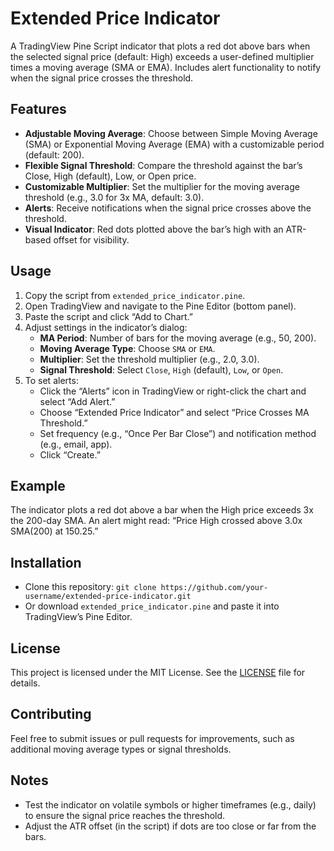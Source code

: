 # Extended Price Indicator

A TradingView Pine Script indicator that plots a red dot above bars when the selected signal price (default: High) exceeds a user-defined multiplier times a moving average (SMA or EMA). Includes alert functionality to notify when the signal price crosses the threshold.

## Features
- **Adjustable Moving Average**: Choose between Simple Moving Average (SMA) or Exponential Moving Average (EMA) with a customizable period (default: 200).
- **Flexible Signal Threshold**: Compare the threshold against the bar’s Close, High (default), Low, or Open price.
- **Customizable Multiplier**: Set the multiplier for the moving average threshold (e.g., 3.0 for 3x MA, default: 3.0).
- **Alerts**: Receive notifications when the signal price crosses above the threshold.
- **Visual Indicator**: Red dots plotted above the bar’s high with an ATR-based offset for visibility.

## Usage
1. Copy the script from `extended_price_indicator.pine`.
2. Open TradingView and navigate to the Pine Editor (bottom panel).
3. Paste the script and click “Add to Chart.”
4. Adjust settings in the indicator’s dialog:
   - **MA Period**: Number of bars for the moving average (e.g., 50, 200).
   - **Moving Average Type**: Choose `SMA` or `EMA`.
   - **Multiplier**: Set the threshold multiplier (e.g., 2.0, 3.0).
   - **Signal Threshold**: Select `Close`, `High` (default), `Low`, or `Open`.
5. To set alerts:
   - Click the “Alerts” icon in TradingView or right-click the chart and select “Add Alert.”
   - Choose “Extended Price Indicator” and select “Price Crosses MA Threshold.”
   - Set frequency (e.g., “Once Per Bar Close”) and notification method (e.g., email, app).
   - Click “Create.”

## Example
The indicator plots a red dot above a bar when the High price exceeds 3x the 200-day SMA. An alert might read: “Price High crossed above 3.0x SMA(200) at 150.25.”

## Installation
- Clone this repository: `git clone https://github.com/your-username/extended-price-indicator.git`
- Or download `extended_price_indicator.pine` and paste it into TradingView’s Pine Editor.

## License
This project is licensed under the MIT License. See the [LICENSE](LICENSE) file for details.

## Contributing
Feel free to submit issues or pull requests for improvements, such as additional moving average types or signal thresholds.

## Notes
- Test the indicator on volatile symbols or higher timeframes (e.g., daily) to ensure the signal price reaches the threshold.
- Adjust the ATR offset (in the script) if dots are too close or far from the bars.